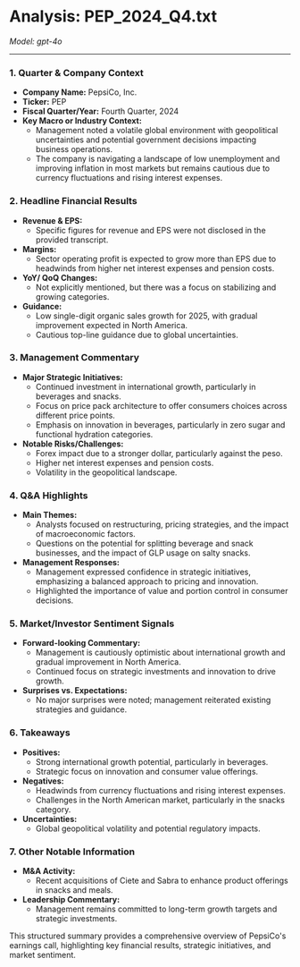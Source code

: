 # Analysis: PEP_2024_Q4.txt

*Model: gpt-4o*

---

### 1. Quarter & Company Context
- **Company Name:** PepsiCo, Inc.
- **Ticker:** PEP
- **Fiscal Quarter/Year:** Fourth Quarter, 2024
- **Key Macro or Industry Context:**
  - Management noted a volatile global environment with geopolitical uncertainties and potential government decisions impacting business operations.
  - The company is navigating a landscape of low unemployment and improving inflation in most markets but remains cautious due to currency fluctuations and rising interest expenses.

### 2. Headline Financial Results
- **Revenue & EPS:**
  - Specific figures for revenue and EPS were not disclosed in the provided transcript.
- **Margins:**
  - Sector operating profit is expected to grow more than EPS due to headwinds from higher net interest expenses and pension costs.
- **YoY/ QoQ Changes:**
  - Not explicitly mentioned, but there was a focus on stabilizing and growing categories.
- **Guidance:**
  - Low single-digit organic sales growth for 2025, with gradual improvement expected in North America.
  - Cautious top-line guidance due to global uncertainties.

### 3. Management Commentary
- **Major Strategic Initiatives:**
  - Continued investment in international growth, particularly in beverages and snacks.
  - Focus on price pack architecture to offer consumers choices across different price points.
  - Emphasis on innovation in beverages, particularly in zero sugar and functional hydration categories.
- **Notable Risks/Challenges:**
  - Forex impact due to a stronger dollar, particularly against the peso.
  - Higher net interest expenses and pension costs.
  - Volatility in the geopolitical landscape.

### 4. Q&A Highlights
- **Main Themes:**
  - Analysts focused on restructuring, pricing strategies, and the impact of macroeconomic factors.
  - Questions on the potential for splitting beverage and snack businesses, and the impact of GLP usage on salty snacks.
- **Management Responses:**
  - Management expressed confidence in strategic initiatives, emphasizing a balanced approach to pricing and innovation.
  - Highlighted the importance of value and portion control in consumer decisions.

### 5. Market/Investor Sentiment Signals
- **Forward-looking Commentary:**
  - Management is cautiously optimistic about international growth and gradual improvement in North America.
  - Continued focus on strategic investments and innovation to drive growth.
- **Surprises vs. Expectations:**
  - No major surprises were noted; management reiterated existing strategies and guidance.

### 6. Takeaways
- **Positives:**
  - Strong international growth potential, particularly in beverages.
  - Strategic focus on innovation and consumer value offerings.
- **Negatives:**
  - Headwinds from currency fluctuations and rising interest expenses.
  - Challenges in the North American market, particularly in the snacks category.
- **Uncertainties:**
  - Global geopolitical volatility and potential regulatory impacts.

### 7. Other Notable Information
- **M&A Activity:**
  - Recent acquisitions of Ciete and Sabra to enhance product offerings in snacks and meals.
- **Leadership Commentary:**
  - Management remains committed to long-term growth targets and strategic investments.

This structured summary provides a comprehensive overview of PepsiCo's earnings call, highlighting key financial results, strategic initiatives, and market sentiment.